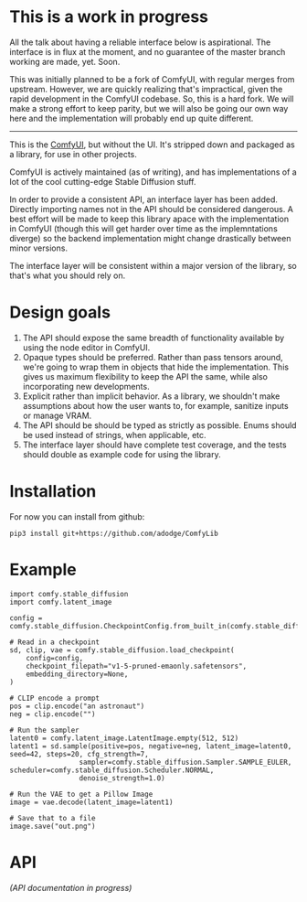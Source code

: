 # This is a work in progress

All the talk about having a reliable interface below is aspirational.  The
interface is in flux at the moment, and no guarantee of the master branch
working are made, yet.  Soon.

This was initially planned to be a fork of ComfyUI, with regular merges from
upstream.  However, we are quickly realizing that's impractical, given the
rapid development in the ComfyUI codebase.  So, this is a hard fork.  We will
make a strong effort to keep parity, but we will also be going our own way here
and the implementation will probably end up quite different.

----

This is the [ComfyUI](https://github.com/comfyanonymous/ComfyUI), but without
the UI.  It's stripped down and packaged as a library, for use in other projects.

ComfyUI is actively maintained (as of writing), and has implementations of a
lot of the cool cutting-edge Stable Diffusion stuff.

In order to provide a consistent API, an interface layer has
been added.  Directly importing names not in the API should be considered
dangerous.  A best effort will be made to keep this library apace with the
implementation in ComfyUI (though this will get harder over time as the
implemntations diverge) so the backend implementation might change drastically
between minor versions.

The interface layer will be consistent within a major version of the library,
so that's what you should rely on.

# Design goals

1. The API should expose the same breadth of functionality available by using
the node editor in ComfyUI.
2. Opaque types should be preferred.  Rather than pass tensors around, we're
going to wrap them in objects that hide the implementation.  This gives us
maximum flexibility to keep the API the same, while also incorporating new
developments.
3. Explicit rather than implicit behavior.  As a library, we shouldn't make
assumptions about how the user wants to, for example, sanitize inputs or manage
VRAM.
4. The API should be should be typed as strictly as possible.  Enums should be
used instead of strings, when applicable, etc.
5. The interface layer should have complete test coverage, and the tests should
double as example code for using the library.

# Installation

For now you can install from github:

```
pip3 install git+https://github.com/adodge/ComfyLib
```

# Example

```python3
import comfy.stable_diffusion
import comfy.latent_image

config = comfy.stable_diffusion.CheckpointConfig.from_built_in(comfy.stable_diffusion.BuiltInCheckpointConfigName.V1)

# Read in a checkpoint
sd, clip, vae = comfy.stable_diffusion.load_checkpoint(
    config=config,
    checkpoint_filepath="v1-5-pruned-emaonly.safetensors",
    embedding_directory=None,
)

# CLIP encode a prompt
pos = clip.encode("an astronaut")
neg = clip.encode("")

# Run the sampler
latent0 = comfy.latent_image.LatentImage.empty(512, 512)
latent1 = sd.sample(positive=pos, negative=neg, latent_image=latent0, seed=42, steps=20, cfg_strength=7,
                 sampler=comfy.stable_diffusion.Sampler.SAMPLE_EULER, scheduler=comfy.stable_diffusion.Scheduler.NORMAL,
                 denoise_strength=1.0)

# Run the VAE to get a Pillow Image
image = vae.decode(latent_image=latent1)

# Save that to a file
image.save("out.png")
```

# API

*(API documentation in progress)*
